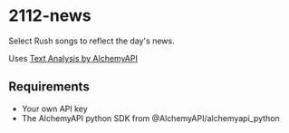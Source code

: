 2112-news
=========

Select Rush songs to reflect the day's news.

Uses [Text Analysis by AlchemyAPI](www.alchemyapi.com)

Requirements
------------
* Your own API key
* The AlchemyAPI python SDK from @AlchemyAPI/alchemyapi_python
